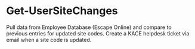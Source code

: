 # Get-UserSiteChanges

Pull data from Employee Database (Escape Online) and 
compare to previous entries for updated site codes. 
Create a KACE helpdesk ticket via email when a site code is updated.